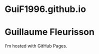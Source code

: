 # GuiF1996.github.io
<!DOCTYPE html>
<html>
<head>
</head>
<body>
<h1>Guillaume Fleurisson</h1>
<p>I'm hosted with GitHub Pages.</p>
</body>
</html>
